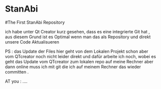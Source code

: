 # StanAbi
#The First StanAbi Repository 

ich habe unter Qt Creator kurz gesehen, dass es eine integrierte Git hat , aus diesem Grund ist es Optimal wenn man das als Repository und direkt unsere Code Aktualisueren


PS : das Update der Files hier geht von dem Lokalen Projekt schon aber vom QTcreator noch nicht leider direkt und dafür arbeite ich noch, wobei es geht das Update vom QTcreator zum lokalen repo auf meine Rechner aber dann online muss ich mit git die ich auf meinem Rechner das wieder committen .


AT you : ....

